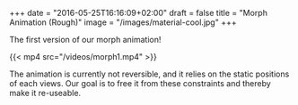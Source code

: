 +++
date = "2016-05-25T16:16:09+02:00"
draft = false
title = "Morph Animation (Rough)"
image = "/images/material-cool.jpg"
+++


The first version of our morph animation! 

{{< mp4 src="/videos/morph1.mp4" >}}

The animation is currently not reversible, and it relies on the static positions of each views. Our goal is to free it from these constraints and thereby make it re-useable.
